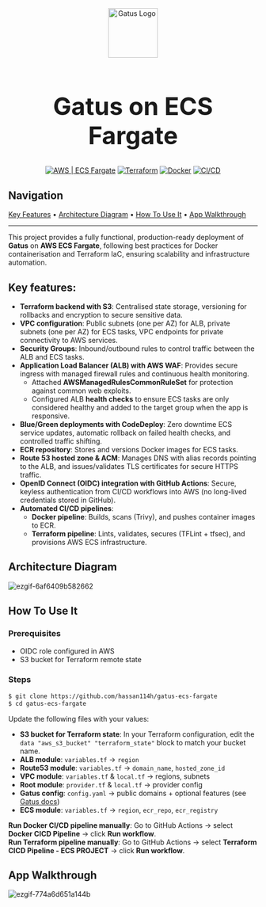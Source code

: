 <div align="center">
  <img width="100" height="100" alt="Gatus Logo" src="https://github.com/user-attachments/assets/bb670d76-1282-4bad-a9e9-4190d9f43410" />
  <h1 style="font-size: 3.5em;"> Gatus on ECS Fargate</h1>

  <p>
    <a href="#"><img src="https://img.shields.io/badge/Cloud-AWS-FF9900?logo=amazon-aws" alt="AWS | ECS Fargate"></a>
    <a href="#"><img src="https://img.shields.io/badge/IaC-Terraform-623CE4?logo=terraform" alt="Terraform"></a>
    <a href="#"><img src="https://img.shields.io/badge/Container-Docker-2496ED?logo=docker" alt="Docker"></a>
    <a href="#"><img src="https://img.shields.io/badge/CI/CD-GitHub_Actions-2088FF?logo=github-actions" alt="CI/CD"></a>
  </p>
</div>

## Navigation
[Key Features](#key-features) • [Architecture Diagram](#architecture-diagram) • [How To Use It](#how-to-use-it) • [App Walkthrough](#App-Walkthrough)

---
This project provides a fully functional, production-ready deployment of **Gatus** on **AWS ECS Fargate**, following best practices for Docker containerisation and Terraform IaC, ensuring scalability and infrastructure automation. 

## Key features:
- **Terraform backend with S3**: Centralised state storage, versioning for rollbacks and encryption to secure sensitive data.
- **VPC configuration**: Public subnets (one per AZ) for ALB, private subnets (one per AZ) for ECS tasks, VPC endpoints for private connectivity to AWS services.
- **Security Groups**: Inbound/outbound rules to control traffic between the ALB and ECS tasks.
- **Application Load Balancer (ALB) with AWS WAF**: Provides secure ingress with managed firewall rules and continuous health monitoring. 
  - Attached **AWSManagedRulesCommonRuleSet** for  protection against common web exploits.
  - Configured ALB **health checks** to ensure ECS tasks are only considered healthy and added to the target group when the app is responsive.
- **Blue/Green deployments with CodeDeploy**: Zero downtime ECS service updates, automatic rollback on failed health checks, and controlled traffic shifting.
- **ECR repository**: Stores and versions Docker images for ECS tasks.
- **Route 53 hosted zone & ACM**: Manages DNS with alias records pointing to the ALB, and issues/validates TLS certificates for secure HTTPS traffic.
- **OpenID Connect (OIDC) integration with GitHub Actions**: Secure, keyless authentication from CI/CD workflows into AWS (no long-lived credentials stored in GitHub).
- **Automated CI/CD pipelines**: 
  - **Docker pipeline**: Builds, scans (Trivy), and pushes container images to ECR.  
  - **Terraform pipeline**: Lints, validates, secures (TFLint + tfsec), and provisions AWS ECS infrastructure. 

## Architecture Diagram
![ezgif-6af6409b582662](https://github.com/user-attachments/assets/bc696495-0af9-44da-a6cd-cb2a7eeba3f9)

## How To Use It

### Prerequisites
- OIDC role configured in AWS  
- S3 bucket for Terraform remote state  


### Steps
```bash
$ git clone https://github.com/hassan114h/gatus-ecs-fargate
$ cd gatus-ecs-fargate
```

Update the following files with your values:  
- **S3 bucket for Terraform state**: In your Terraform configuration, edit the `data "aws_s3_bucket" "terraform_state"` block to match your bucket name.  
- **ALB module**: `variables.tf` → `region`  
- **Route53 module**: `variables.tf` → `domain_name`, `hosted_zone_id`  
- **VPC module**: `variables.tf` & `local.tf` → regions, subnets  
- **Root module**: `provider.tf` & `local.tf` → provider config  
- **Gatus config**: `config.yaml` → public domains + optional features (see [Gatus docs](https://gatus.io/))
- **ECS module**: `variables.tf` → `region`, `ecr_repo`, `ecr_registry`

**Run Docker CI/CD pipeline manually**: Go to GitHub Actions → select **Docker CICD Pipeline** → click **Run workflow**.  
**Run Terraform pipeline manually**: Go to GitHub Actions → select **Terraform CICD Pipeline - ECS PROJECT** → click **Run workflow**.  

## App Walkthrough

![ezgif-774a6d651a144b](https://github.com/user-attachments/assets/0df0f318-6134-44c9-b744-4972eea7ba96)

